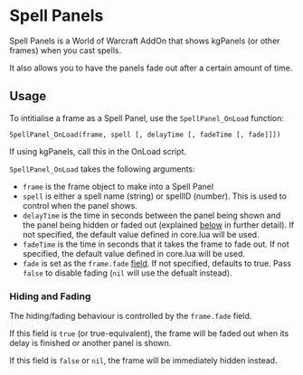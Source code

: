 Spell Panels
============

Spell Panels is a World of Warcraft AddOn that shows kgPanels (or other frames) when you cast spells.

It also allows you to have the panels fade out after a certain amount of time.

## Usage
To intitialise a frame as a Spell Panel, use the `SpellPanel_OnLoad` function:
```
SpellPanel_OnLoad(frame, spell [, delayTime [, fadeTime [, fade]]])
```

If using kgPanels, call this in the OnLoad script.

`SpellPanel_OnLoad` takes the following arguments:
* `frame` is the frame object to make into a Spell Panel
* `spell` is either a spell name (string) or spellID (number). This is used to control when the panel shows.
* `delayTime` is the time in seconds between the panel being shown and the panel being hidden or faded out (explained [below](#hiding-and-fading) in further detail). If not specified, the default value defined in core.lua will be used.
* `fadeTime` is the time in seconds that it takes the frame to fade out. If not specified, the default value defined in core.lua will be used. 
* `fade` is set as the `frame.fade` [field](#hiding-and-fading). If not specified, defaults to true. Pass `false` to disable fading (`nil` will use the defualt instead).

### Hiding and Fading
The hiding/fading behaviour is controlled by the `frame.fade` field.

If this field is `true` (or true-equivalent), the frame will be faded out when its delay is finished or another panel is shown.

If this field is `false` or `nil`, the frame will be immediately hidden instead.